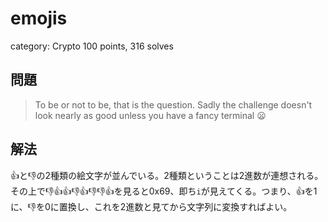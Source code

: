 # emojis
category: Crypto
100 points, 316 solves

## 問題
> To be or not to be, that is the question. Sadly the challenge doesn't look nearly as good unless you have a fancy terminal 😦

## 解法
👍と👎の2種類の絵文字が並んでいる。2種類ということは2進数が連想される。その上で👎👍👍👎👍👎👎👍を見ると0x69、即ち`i`が見えてくる。つまり、👍を1に、👎を0に置換し、これを2進数と見てから文字列に変換すればよい。
